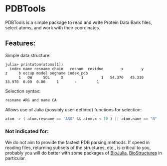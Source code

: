 # PDBTools

PDBTools is a simple package to read and write Protein Data Bank files,
select atoms, and work with their coordinates.  

## Features:

 Simple data structure: 
```julia-repl
julia> printatom(atoms[1])
  index name resname chain   resnum  residue        x        y        z     b occup model segname index_pdb
      1   OW     SOL     X        1        1   54.370   45.310   33.970  0.00  0.00     1       -         1
```

Selection syntax:
```julia
resname ARG and name CA
```

Allows use of Julia (possibly user-defined) functions for selection:
```julia
atom -> ( atom.resname == "ARG" && atom.x < 10 ) || atom.name == "N"
```

### Not indicated for:

We do not aim to provide the fastest PDB parsing methods. If
speed in reading files, returning subsets of the structures, etc., is
critical to you, probably you will do better with some packages of 
[BioJulia](https://github.com/BioJulia), 
[BioStructures](https://github.com/BioJulia/BioStructures.jl) in
particular.

